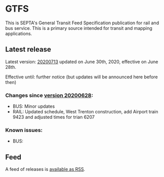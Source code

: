 # GTFS

This is SEPTA's General Transit Feed Specification publication for rail and bus service. This is a primary source intended for transit and mapping applications.

## Latest release
  
Latest version: [20200713](https://github.com/septadev/GTFS/releases/tag/v202007130) updated on June 30th, 2020, effective on June 28th.

Effective until: further notice (but updates will be announced here before then)

### Changes since [version 20200628](https://github.com/septadev/GTFS/releases/tag/v202006283): 
 
*  BUS:  Minor updates
*  RAIL: Updated schedule, West Trenton construction, add Airport train 9423 and adjusted times for trian 6207

### Known issues:

* BUS: 

## Feed

A feed of releases is [available as RSS](https://github.com/septadev/GTFS/releases.atom).

